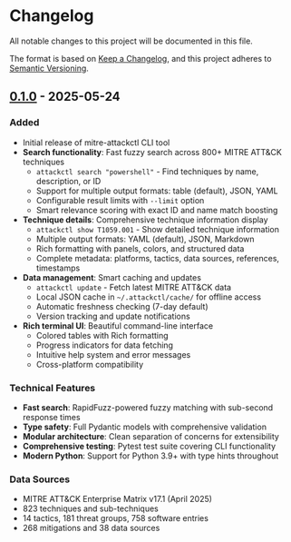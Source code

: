 # Changelog

All notable changes to this project will be documented in this file.

The format is based on [Keep a Changelog](https://keepachangelog.com/en/1.0.0/),
and this project adheres to [Semantic Versioning](https://semver.org/spec/v2.0.0.html).

## [0.1.0] - 2025-05-24

### Added
- Initial release of mitre-attackctl CLI tool
- **Search functionality**: Fast fuzzy search across 800+ MITRE ATT&CK techniques
  - `attackctl search "powershell"` - Find techniques by name, description, or ID
  - Support for multiple output formats: table (default), JSON, YAML
  - Configurable result limits with `--limit` option
  - Smart relevance scoring with exact ID and name match boosting
- **Technique details**: Comprehensive technique information display
  - `attackctl show T1059.001` - Show detailed technique information
  - Multiple output formats: YAML (default), JSON, Markdown
  - Rich formatting with panels, colors, and structured data
  - Complete metadata: platforms, tactics, data sources, references, timestamps
- **Data management**: Smart caching and updates
  - `attackctl update` - Fetch latest MITRE ATT&CK data
  - Local JSON cache in `~/.attackctl/cache/` for offline access
  - Automatic freshness checking (7-day default)
  - Version tracking and update notifications
- **Rich terminal UI**: Beautiful command-line interface
  - Colored tables with Rich formatting
  - Progress indicators for data fetching
  - Intuitive help system and error messages
  - Cross-platform compatibility

### Technical Features
- **Fast search**: RapidFuzz-powered fuzzy matching with sub-second response times
- **Type safety**: Full Pydantic models with comprehensive validation
- **Modular architecture**: Clean separation of concerns for extensibility
- **Comprehensive testing**: Pytest test suite covering CLI functionality
- **Modern Python**: Support for Python 3.9+ with type hints throughout

### Data Sources
- MITRE ATT&CK Enterprise Matrix v17.1 (April 2025)
- 823 techniques and sub-techniques
- 14 tactics, 181 threat groups, 758 software entries
- 268 mitigations and 38 data sources

[0.1.0]: https://github.com/haasonsaas/mitre-attackctl/releases/tag/v0.1.0